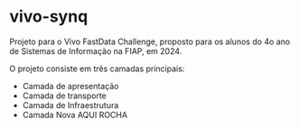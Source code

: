 # vivo-synq
Projeto para o Vivo FastData Challenge, proposto para os alunos do 4o ano de Sistemas de Informação na FIAP, em 2024.

O projeto consiste em três camadas principais:

- Camada de apresentação
- Camada de transporte
- Camada de Infraestrutura
- Camada Nova AQUI ROCHA